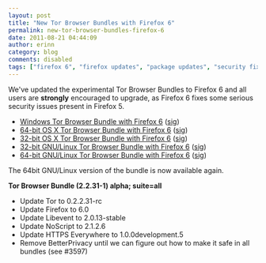 ```yaml
---
layout: post
title: "New Tor Browser Bundles with Firefox 6"
permalink: new-tor-browser-bundles-firefox-6
date: 2011-08-21 04:44:09
author: erinn
category: blog
comments: disabled
tags: ["firefox 6", "firefox updates", "package updates", "security fixes", "tor browser", "tor browser bundle"]
---
```


We've updated the experimental Tor Browser Bundles to Firefox 6 and all users are **strongly** encouraged to upgrade, as Firefox 6 fixes some serious security issues present in Firefox 5.

-   [Windows Tor Browser Bundle with Firefox 6](https://archive.torproject.org/tor-package-archive/torbrowser/tor-browser-2.2.31-1-alpha_en-US.exe) ([sig](https://www.torproject.org/dist/torbrowser/tor-browser-2.2.31-1-alpha_en-US.exe.asc))
-   [64-bit OS X Tor Browser Bundle with Firefox 6](https://archive.torproject.org/tor-package-archive/torbrowser/osx/TorBrowser-2.2.31-1-alpha-osx-x86_64-en-US.zip) ([sig](https://archive.torproject.org/tor-package-archive//torbrowser/osx/TorBrowser-2.2.31-1-alpha-osx-x86_64-en-US.zip.asc))
-   [32-bit OS X Tor Browser Bundle with Firefox 6](https://archive.torproject.org/tor-package-archive//torbrowser/osx/TorBrowser-2.2.31-1-alpha-osx-i386-en-US.zip) ([sig](https://archive.torproject.org/tor-package-archive//torbrowser/osx/TorBrowser-2.2.31-1-alpha-osx-i386-en-US.zip.asc))
-   [32-bit GNU/Linux Tor Browser Bundle with Firefox 6](https://archive.torproject.org/tor-package-archive/torbrowser/linux/tor-browser-gnu-linux-i686-2.2.31-1-alpha-en-US.tar.gz) ([sig](https://archive.torproject.org/tor-package-archive/torbrowser/linux/tor-browser-gnu-linux-i686-2.2.31-1-alpha-en-US.tar.gz.asc))
-   [64-bit GNU/Linux Tor Browser Bundle with Firefox 6](https://archive.torproject.org/tor-package-archive/torbrowser/linux/tor-browser-gnu-linux-x86_64-2.2.31-2-alpha-en-US.tar.gz) ([sig](https://archive.torproject.org/tor-package-archive/torbrowser/linux/tor-browser-gnu-linux-x86_64-2.2.31-2-alpha-en-US.tar.gz.asc))

The 64bit GNU/Linux version of the bundle is now available again.

**Tor Browser Bundle (2.2.31-1) alpha; suite=all**

-   Update Tor to 0.2.2.31-rc
-   Update Firefox to 6.0
-   Update Libevent to 2.0.13-stable
-   Update NoScript to 2.1.2.6
-   Update HTTPS Everywhere to 1.0.0development.5
-   Remove BetterPrivacy until we can figure out how to make it safe in all bundles (see \#3597)


